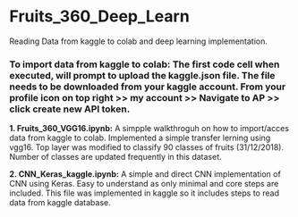 # Fruits_360_Deep_Learn
Reading Data from kaggle to colab and deep learning implementation.
### To import data from kaggle to colab: The first code cell when executed, will prompt to upload the kaggle.json file. The file needs to be downloaded from your kaggle account. From your profile icon on top right >> my account >> Navigate to AP >> click create new API token.

<b>1. Fruits_360_VGG16.ipynb:</b> A simpple walkthroguh on how to import/acces data from kaggle to colab. Implemented a simple transfer lerning using vgg16. Top layer was modified to classify 90 classes of fruits (31/12/2018). Number of classes are updated frequently in this dataset.

<b>2. CNN_Keras_kaggle.ipynb:</b> A simple and direct CNN implementation of CNN using Keras. Easy to understand as only minimal and core steps are included. This file was implemented in kaggle so it includes steps to read data from kaggle database. 
